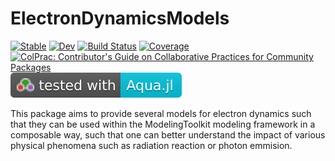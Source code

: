 # ElectronDynamicsModels

[![Stable](https://img.shields.io/badge/docs-stable-blue.svg)](https://SebastianM-C.github.io/ElectronDynamicsModels.jl/stable/)
[![Dev](https://img.shields.io/badge/docs-dev-blue.svg)](https://SebastianM-C.github.io/ElectronDynamicsModels.jl/dev/)
[![Build Status](https://github.com/SebastianM-C/ElectronDynamicsModels.jl/actions/workflows/CI.yml/badge.svg?branch=main)](https://github.com/SebastianM-C/ElectronDynamicsModels.jl/actions/workflows/CI.yml?query=branch%3Amain)
[![Coverage](https://codecov.io/gh/SebastianM-C/ElectronDynamicsModels.jl/branch/main/graph/badge.svg)](https://codecov.io/gh/SebastianM-C/ElectronDynamicsModels.jl)
[![ColPrac: Contributor's Guide on Collaborative Practices for Community Packages](https://img.shields.io/badge/ColPrac-Contributor's%20Guide-blueviolet)](https://github.com/SciML/ColPrac)
[![Aqua](https://raw.githubusercontent.com/JuliaTesting/Aqua.jl/master/badge.svg)](https://github.com/JuliaTesting/Aqua.jl)

This package aims to provide several models for electron dynamics such that they can be used within the ModelingToolkit
modeling framework in a composable way, such that one can better understand the impact of various physical phenomena
such as radiation reaction or photon emmision.
